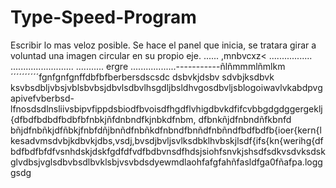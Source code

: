 # Type-Speed-Program
Escribir lo mas veloz posible.
Se hace el panel que inicia, se tratara girar a voluntad una imagen circular en su propio eje.
......
,mnbvcxz<
.................
.........................
...........
ergre
..................-----------ñlñmmmlñmlkm´´´´´´´´´´fgnfgnfgnffdbfbfberbersdscsdc dsbvkjdsbv sdvbjksdbvk ksvbsdbljvbsjvblsbvbsjdbvlsdbvlhsgdljbsldhvgosdbvljsblogoiwavlvkabdpvgapivefvberbsd-lfnosdsdlnsliivsbipvfippdsbiodfbvoisdfhgdflvhigdbvkdfifcvbbgdgdggergeklj{dfbdfbdbdfbdbfbfnbkjñfdnbndfkjnbkdfnbm, dfbnkñjdfnbndñfkbnfd bñjdfnbñkjdfñbkjfnbfdñjbnñdfnbñkdfnbndfbnñdfnbñndfbdfbdfb{ioer{kern{lkesadvmsdvbjkdbvkjdbs,vsdj,bvsdjbvljsvlksdbklhvbskjlsdf{ifs{kn{werihg{dfbdfbdfbfdfvsnhdskjdskfgdfdfvdfbdbvnsdfhdsjsiohfsnvkjshsdfsdkvsdvksdskglvdbsjvglsdbvbsdlbvklsbjvsvbdsdyewmdlaohfafgfahñfasldfga0fñafpa.logggsdg
